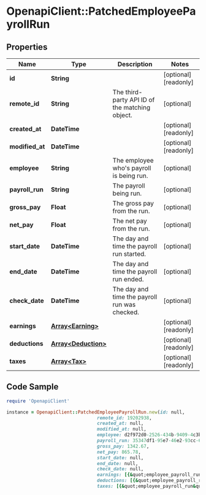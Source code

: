 # OpenapiClient::PatchedEmployeePayrollRun

## Properties

Name | Type | Description | Notes
------------ | ------------- | ------------- | -------------
**id** | **String** |  | [optional] [readonly] 
**remote_id** | **String** | The third-party API ID of the matching object. | [optional] 
**created_at** | **DateTime** |  | [optional] [readonly] 
**modified_at** | **DateTime** |  | [optional] [readonly] 
**employee** | **String** | The employee who&#39;s payroll is being run. | [optional] 
**payroll_run** | **String** | The payroll being run. | [optional] 
**gross_pay** | **Float** | The gross pay from the run. | [optional] 
**net_pay** | **Float** | The net pay from the run. | [optional] 
**start_date** | **DateTime** | The day and time the payroll run started. | [optional] 
**end_date** | **DateTime** | The day and time the payroll run ended. | [optional] 
**check_date** | **DateTime** | The day and time the payroll run was checked. | [optional] 
**earnings** | [**Array&lt;Earning&gt;**](Earning.md) |  | [optional] [readonly] 
**deductions** | [**Array&lt;Deduction&gt;**](Deduction.md) |  | [optional] [readonly] 
**taxes** | [**Array&lt;Tax&gt;**](Tax.md) |  | [optional] [readonly] 

## Code Sample

```ruby
require 'OpenapiClient'

instance = OpenapiClient::PatchedEmployeePayrollRun.new(id: null,
                                 remote_id: 19202938,
                                 created_at: null,
                                 modified_at: null,
                                 employee: d2f972d0-2526-434b-9409-4c3b468e08f0,
                                 payroll_run: 35347df1-95e7-46e2-93cc-66f1191edca5,
                                 gross_pay: 1342.67,
                                 net_pay: 865.78,
                                 start_date: null,
                                 end_date: null,
                                 check_date: null,
                                 earnings: [{&quot;employee_payroll_run&quot;:&quot;35347df1-95e7-46e2-93cc-66f1191edca5&quot;,&quot;amount&quot;:1002.34,&quot;type&quot;:&quot;SALARY&quot;},{&quot;employee_payroll_run&quot;:&quot;35347df1-95e7-46e2-93cc-66f1191edca5&quot;,&quot;amount&quot;:8342.34,&quot;type&quot;:&quot;OVERTIME&quot;}],
                                 deductions: [{&quot;employee_payroll_run&quot;:&quot;35347df1-95e7-46e2-93cc-66f1191edca5&quot;,&quot;name&quot;:&quot;Social Security&quot;,&quot;employee_deduction&quot;:34.54,&quot;company_deduction&quot;:78.78}],
                                 taxes: [{&quot;employee_payroll_run&quot;:&quot;35347df1-95e7-46e2-93cc-66f1191edca5&quot;,&quot;name&quot;:&quot;California State Income Tax&quot;,&quot;amount&quot;:100.25,&quot;employer_tax&quot;:&quot;False&quot;}])
```


